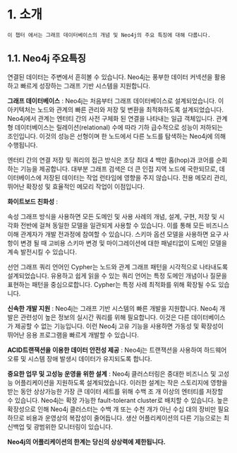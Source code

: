 
# 1. 소개

```
이 챕터 에서는 그래프 데이터베이스의 개념 및 Neo4j의 주요 특징에 대해 다룹니다.
```

## 1.1. Neo4j 주요특징

연결된 데이터는 주변에서 흔히볼 수 있습니다. Neo4j는 풍부한 데이터 커넥션을 활용하고 빠르게 성장하는 그래프 기반 시스템을 지원합니다.


**그래프 데이터베이스** : Neo4j는 처음부터 그래프 데이터베이스로 설계되었습니다. 이 아키텍처는 노드와 관계의 빠른 관리와 저장 및 변환을 최적화하도록 설계되었습니다. Neo4j에서 관계는 엔터티 간의 사전 구체화 된 연결을 나타내는 일급 객체입니다. 관계형 데이터베이스는 릴레이션(relational) 수에 따라 기하 급수적으로 성능이 저하되는 조인입니다. 이것의 성능은 선형이며 한 노드에서 다른 노드를 탐색하는 Neo4j에 의해 수행됩니다.

엔터티 간의 연결 저장 및 쿼리의 접근 방식은 초당 최대 4 백만 홉(hop)과 코어를 순회하는 기능을 제공합니다. 대부분 그래프 검색은 더 큰 인접 지역 노드에 국한되므로, 데이터베이스에 저장된 데이터는 작업 런타임에 영향을 주지 않습니다. 전용 메모리 관리, 뛰어난 확장성 및 효율적인 메모리 작업이 이점입니다.


**화이트보드 친화성** : 

속성 그래프 방식을 사용하면 모든 도메인 및 사용 사례의 개념, 설계, 구현, 저장 및 시각화 전반에 걸쳐 동일한 모델을 일관되게 사용할 수 있습니다. 이를 통해 모든 비즈니스 이해 관계자가 개발 전과정에 참여할 수 있습니다. 스키마 옵션 모델을 사용하면 요구 사항이 변경 될 때 고비용 스키마 변경 및 마이그레이션에 대한 패널티없이 도메인 모델을 계속 발전시킬 수 있습니다.

선언 그래프 쿼리 언어인 Cypher는 노드와 관계 그래프 패턴을 시각적으로 나타내도록 설계되었습니다. 유용하고 쉽게 읽을 수 있는 쿼리 언어는 특정 도메인 개념이나 질문을 표현하는 패턴을 중심으로합니다. Cypher는 특정 사례 최적화를 위해 확장될 수도 있습니다.

**신속한 개발 지원** : Neo4j는 그래프 기반 시스템의 빠른 개발을 지원합니다. Neo4j 개발은 관련성이 높은 정보의 실시간 쿼리를 위해 필요합니다. 이것은 다른 데이터베이스가 제공할 수 없는 기능입니다. 이런 Neo4j 고유 기능을 사용하면 가동성 및 확장성이 뛰어난 응용 프로그램을 빠르게 개발할 수 있습니다. 

**ACID트랜잭션을 이용한 데이터 안전성 제공** : Neo4j는 트랜잭션을 사용하여 하드웨어 오류 및 시스템 장애 발생시 데이터가 유지되도록 합니다.
 
**중요한 업무 및 고성능 운영을 위한 설계** : Neo4j 클러스터링은 중대한 비즈니스 및 고성능 어플리케이션을 지원하도록 설계되었습니다. 이러한 설계는 작은 스토리지에 영향을 받는 동안 상상가능한 가장 큰 데이터 세트를 위해 수백 조 개 이상의 엔터티를 저장할 수 있습니다. Neo4j는 확장 가능한 fault-tolerant cluster로 배치할 수 있습니다. 높은 확장성으로 인해 Neo4j 클러스터는 수백 개 또는 수천 개가 아닌 수십 대의 장비만 필요하므로 비용과 운영상의 복잡성이 줄어듭니다. 생산 어플리케이션의 다른 기능으로는 최신백업 및 광범위한 모니터링이 있습니다.

**Neo4j의 어플리케이션의 한계는 당신의 상상력에 제한됩니다.**